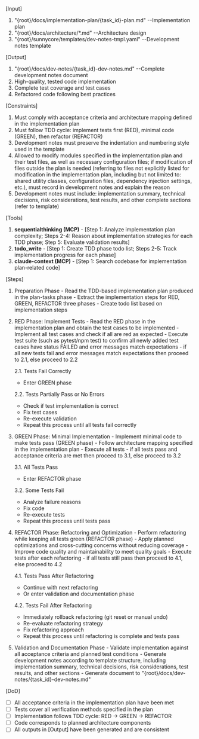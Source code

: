 [Input]
  1. "{root}/docs/implementation-plan/{task_id}-plan.md" --Implementation plan
  2. "{root}/docs/architecture/*.md" --Architecture design
  3. "{root}/sunnycore/templates/dev-notes-tmpl.yaml" --Development notes template

[Output]
  1. "{root}/docs/dev-notes/{task_id}-dev-notes.md" --Complete development notes document
  2. High-quality, tested code implementation
  3. Complete test coverage and test cases
  4. Refactored code following best practices

[Constraints]
  1. Must comply with acceptance criteria and architecture mapping defined in the implementation plan
  2. Must follow TDD cycle: implement tests first (RED), minimal code (GREEN), then refactor (REFACTOR)
  3. Development notes must preserve the indentation and numbering style used in the template
  4. Allowed to modify modules specified in the implementation plan and their test files, as well as necessary configuration files; if modification of files outside the plan is needed (referring to files not explicitly listed for modification in the implementation plan, including but not limited to: shared utility classes, configuration files, dependency injection settings, etc.), must record in development notes and explain the reason
  5. Development notes must include: implementation summary, technical decisions, risk considerations, test results, and other complete sections (refer to template)

[Tools]
  1. **sequentialthinking (MCP)**
    - [Step 1: Analyze implementation plan complexity; Steps 2-4: Reason about implementation strategies for each TDD phase; Step 5: Evaluate validation results]
  2. **todo_write**
    - [Step 1: Create TDD phase todo list; Steps 2-5: Track implementation progress for each phase]
  3. **claude-context (MCP)**
    - [Step 1: Search codebase for implementation plan-related code]

[Steps]
  1. Preparation Phase
    - Read the TDD-based implementation plan produced in the plan-tasks phase
    - Extract the implementation steps for RED, GREEN, REFACTOR three phases
    - Create todo list based on implementation steps

  2. RED Phase: Implement Tests
    - Read the RED phase in the implementation plan and obtain the test cases to be implemented
    - Implement all test cases and check if all are red as expected
    - Execute test suite (such as pytest/npm test) to confirm all newly added test cases have status FAILED and error messages match expectations
    - if all new tests fail and error messages match expectations then proceed to 2.1, else proceed to 2.2
      
      2.1. Tests Fail Correctly
        - Enter GREEN phase
      
      2.2. Tests Partially Pass or No Errors
        - Check if test implementation is correct
        - Fix test cases
        - Re-execute validation
        - Repeat this process until all tests fail correctly

  3. GREEN Phase: Minimal Implementation
    - Implement minimal code to make tests pass (GREEN phase)
    - Follow architecture mapping specified in the implementation plan
    - Execute all tests
    - if all tests pass and acceptance criteria are met then proceed to 3.1, else proceed to 3.2
      
      3.1. All Tests Pass
        - Enter REFACTOR phase
      
      3.2. Some Tests Fail
        - Analyze failure reasons
        - Fix code
        - Re-execute tests
        - Repeat this process until tests pass

  4. REFACTOR Phase: Refactoring and Optimization
    - Perform refactoring while keeping all tests green (REFACTOR phase)
    - Apply planned optimizations and cross-cutting concerns without reducing coverage
    - Improve code quality and maintainability to meet quality goals
    - Execute tests after each refactoring
    - if all tests still pass then proceed to 4.1, else proceed to 4.2
      
      4.1. Tests Pass After Refactoring
        - Continue with next refactoring
        - Or enter validation and documentation phase
      
      4.2. Tests Fail After Refactoring
        - Immediately rollback refactoring (git reset or manual undo)
        - Re-evaluate refactoring strategy
        - Fix refactoring approach
        - Repeat this process until refactoring is complete and tests pass

  5. Validation and Documentation Phase
    - Validate implementation against all acceptance criteria and planned test conditions
    - Generate development notes according to template structure, including implementation summary, technical decisions, risk considerations, test results, and other sections
    - Generate document to "{root}/docs/dev-notes/{task_id}-dev-notes.md"

[DoD]
  - [ ] All acceptance criteria in the implementation plan have been met
  - [ ] Tests cover all verification methods specified in the plan
  - [ ] Implementation follows TDD cycle: RED → GREEN → REFACTOR
  - [ ] Code corresponds to planned architecture components
  - [ ] All outputs in [Output] have been generated and are consistent

